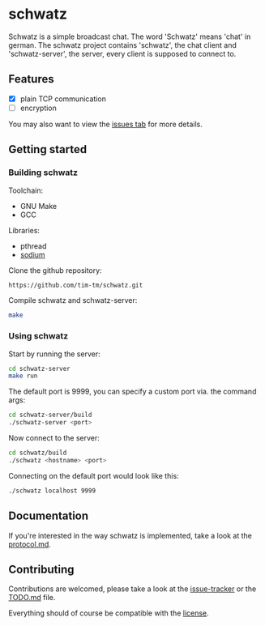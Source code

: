 # schwatz

Schwatz is a simple broadcast chat.
The word 'Schwatz' means 'chat' in german.
The schwatz project contains 'schwatz', the chat client and 'schwatz-server', the server, every client is supposed to connect to.

## Features

- [x] plain TCP communication
- [ ] encryption

You may also want to view the [issues tab](https://github.com/tim-tm/schwatz/issues) for more details.

## Getting started

### Building schwatz

Toolchain:
- GNU Make
- GCC

Libraries:
- pthread
- [sodium](https://doc.libsodium.org/)

Clone the github repository:
```sh
https://github.com/tim-tm/schwatz.git
```

Compile schwatz and schwatz-server:
```sh
make
```

### Using schwatz

Start by running the server:
```sh
cd schwatz-server
make run
```

The default port is 9999, you can specify a custom port via. the command args:
```sh
cd schwatz-server/build
./schwatz-server <port>
```

Now connect to the server:
```sh
cd schwatz/build
./schwatz <hostname> <port>
```

Connecting on the default port would look like this:
```sh
./schwatz localhost 9999
```

## Documentation

If you're interested in the way schwatz is implemented, take a look at the [protocol.md](https://github.com/tim-tm/schwatz/blob/main/docs/protocol.md).

## Contributing

Contributions are welcomed, please take a look at the [issue-tracker](https://github.com/tim-tm/schwatz/issues) or 
the [TODO.md](https://github.com/tim-tm/schwatz/blob/main/TODO.md) file.

Everything should of course be compatible with the [license](https://github.com/tim-tm/schwatz/blob/main/LICENSE).
